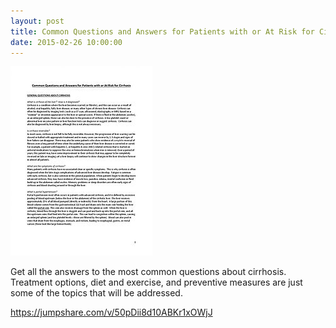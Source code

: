 ```yaml
---
layout: post
title: Common Questions and Answers for Patients with or At Risk for Cirrhosis
date: 2015-02-26 10:00:00
---
```


![](/assets/images/common-questions-and-answers-for-patients-with-or-at-risk-for-cirrhosis.jpg)

Get all the answers to the most common questions about cirrhosis. Treatment options, diet and exercise, and preventive measures are just some of the topics that will be addressed.

<https://jumpshare.com/v/50pDii8d10ABKr1xOWjJ>